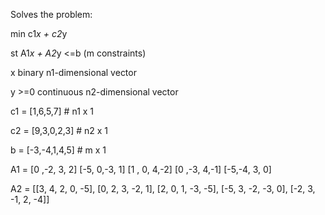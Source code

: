 Solves the problem:


min c1*x + c2*y

st  A1*x + A2*y <=b (m constraints)

x binary n1-dimensional vector
    
y >=0 continuous n2-dimensional vector
    
    
c1 = [1,6,5,7]                    # n1 x 1

c2 = [9,3,0,2,3]                  # n2 x 1

b  = [-3,-4,1,4,5]                # m  x 1


A1 = [0 ,-2, 3, 2]
     [-5, 0,-3, 1]
     [1 , 0, 4,-2]
     [0 ,-3, 4,-1]
     [-5,-4, 3, 0]

A2 = [[3, 4, 2, 0, -5],
      [0, 2, 3, -2, 1],
      [2, 0, 1, -3, -5],
      [-5, 3, -2, -3, 0],
      [-2, 3, -1, 2, -4]]
